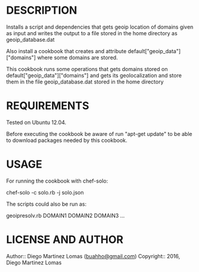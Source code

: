 DESCRIPTION
====

Installs a script and dependencies that gets geoip location of domains given as input and writes the output to a file stored in the home directory as geoip_database.dat

Also install a cookbook that creates and attribute default["geoip_data"]["domains"] where some domains are stored.

This cookbook runs some operations that gets domains stored on default["geoip_data"]["domains"] and gets its geolocalization
and store them in the file geoip_database.dat stored in the home directory

REQUIREMENTS
====

Tested on Ubuntu 12.04.

Before executing the cookbook be aware of run "apt-get update" to be able to download packages needed by this cookbook.

USAGE
====
For running the cookbook with chef-solo:

chef-solo -c solo.rb -j solo.json

The scripts could also be run as:

geoipresolv.rb DOMAIN1 DOMAIN2 DOMAIN3 ...

LICENSE AND AUTHOR
====

Author:: Diego Martinez Lomas (<buahho@gmail.com>)
Copyright:: 2016, Diego Martinez Lomas
